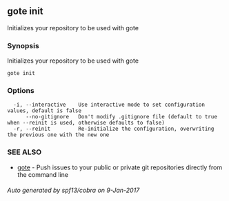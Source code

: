 ## gote init

Initializes your repository to be used with gote

### Synopsis


Initializes your repository to be used with gote

```
gote init
```

### Options

```
  -i, --interactive    Use interactive mode to set configuration values, default is false
      --no-gitignore   Don't modify .gitignore file (default to true when --reinit is used, otherwise defaults to false)
  -r, --reinit         Re-initialize the configuration, overwriting the previous one with the new one
```

### SEE ALSO
* [gote](gote.md)	 - Push issues to your public or private git repositories directly from the command line

###### Auto generated by spf13/cobra on 9-Jan-2017
